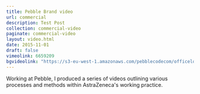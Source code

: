 ```yaml
---
title: Pebble Brand video
url: commercial
description: Test Post
collection: commercial-video
paginate: commercial-video
layout: video.html
date: 2015-11-01
draft: false
vimeolink: 6659209
bgvideolink: "https://s3-eu-west-1.amazonaws.com/pebblecodecom/officeloop-bw.mp4"
---
```

Working at Pebble, I produced a series of videos outlining various processes and methods within AstraZeneca's working practice.
